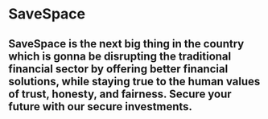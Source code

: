 # SaveSpace
## SaveSpace is the next big thing in the country which is gonna be disrupting the traditional financial sector by offering better financial solutions, while staying true to the human values of trust, honesty, and fairness. Secure your future with our secure investments.
